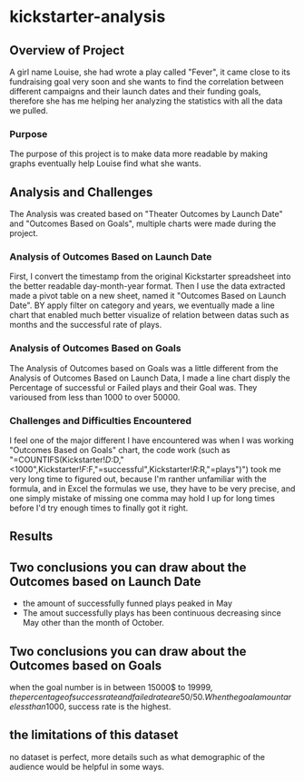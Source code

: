 # kickstarter-analysis
## Overview of Project
A girl name Louise, she had wrote a play called "Fever", it came close to its fundraising goal very soon and she wants to find the correlation between different campaigns and their launch dates and their funding goals, therefore she has me helping her analyzing the statistics with all the data we pulled.  
### Purpose
The purpose of this project is to make data more readable by making graphs eventually help Louise find what she wants.
## Analysis and Challenges
The Analysis was created based on "Theater Outcomes by Launch Date" and "Outcomes Based on Goals", multiple charts were made during the project. 
### Analysis of Outcomes Based on Launch Date
First, I convert the timestamp from the original Kickstarter spreadsheet into the better readable day-month-year format. Then I use the data extracted made a pivot table on a new sheet, named it "Outcomes Based on Launch Date". BY apply filter on category and years, we eventually made a line chart that enabled much better visualize of relation between datas such as months and the successful rate of plays.
### Analysis of Outcomes Based on Goals
The Analysis of Outcomes based on Goals was a little different from the Analysis of Outcomes Based on Launch Data, I made a line chart disply the Percentage of successful or Failed plays and their Goal was. They varioused from less than 1000 to over 50000. 
### Challenges and Difficulties Encountered
I feel one of the major different I have encountered was when I was working "Outcomes Based on Goals" chart, the code work (such as "=COUNTIFS(Kickstarter!$D:$D,"<1000",Kickstarter!$F:$F,"=successful",Kickstarter!$R:$R,"=plays")") took me very long time to figured out, because I'm ranther unfamiliar with the formula, and in Excel the formulas we use, they have to be very precise, and one simply mistake of missing one comma may hold I up for long times before I'd try enough times to finally got it right. 
## Results 
## Two conclusions you can draw about the Outcomes based on Launch Date
- the amount of successfully funned plays peaked in May 
- The amout successfully plays has been continuous decreasing since May other than the month of October.
## Two conclusions you can draw about the Outcomes based on Goals
when the goal number is in between 15000$ to 19999$,the percentage of success rate and failed rate are 50/50.
When the goal amount are less than 1000$, success rate is the highest.
## the limitations of this dataset
no dataset is perfect, more details such as what demographic of the audience would be helpful in some ways. 

